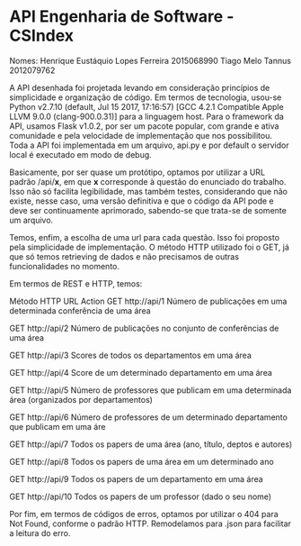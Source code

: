 # API Engenharia de Software - CSIndex

Nomes: 
Henrique Eustáquio Lopes Ferreira     2015068990
Tiago Melo Tannus                     2012079762

A API desenhada foi projetada levando em consideração princípios de simplicidade e organização de código. Em termos de tecnologia, usou-se Python v2.7.10 (default, Jul 15 2017, 17:16:57) [GCC 4.2.1 Compatible Apple LLVM 9.0.0 (clang-900.0.31)] para a linguagem host. Para o framework da API, usamos Flask v1.0.2, por ser um pacote popular, com grande e ativa comunidade e pela velocidade de implementação que nos possibilitou. Toda a API foi implementada em um arquivo, api.py e por default o servidor local é executado em modo de debug.

Basicamente, por ser quase um protótipo, optamos por utilizar a URL padrão /api/__x__, em que __x__ corresponde à questão do enunciado do trabalho. Isso não só facilita legibilidade, mas também testes, considerando que não existe, nesse caso, uma versão definitiva e que o código da API pode e deve ser continuamente aprimorado, sabendo-se que trata-se de somente um arquivo.

Temos, enfim, a escolha de uma url para cada questão. Isso foi proposto pela simplicidade de implementação. O método HTTP utilizado foi o GET, já que só temos retrieving de dados e não precisamos de outras funcionalidades no momento.

Em termos de REST e HTTP, temos:


Método HTTP         URL                   Action
GET                 http://api/1          Número de publicações em uma determinada conferência de uma área

GET                 http://api/2          Número de publicações no conjunto de conferências de uma área

GET                 http://api/3          Scores de todos os departamentos em uma área

GET                 http://api/4          Score de um determinado departamento em uma área

GET                 http://api/5          Número de professores que publicam em uma determinada área (organizados por 
departamentos)

GET                 http://api/6          Número de professores de um determinado departamento que publicam em uma áre

GET                 http://api/7          Todos os papers de uma área (ano, título, deptos e autores)

GET                 http://api/8          Todos os papers de uma área em um determinado ano

GET                 http://api/9          Todos os papers de um departamento em uma área

GET                 http://api/10         Todos os papers de um professor (dado o seu nome)

Por fim, em termos de códigos de erros, optamos por utilizar o 404 para Not Found, conforme o padrão HTTP. Remodelamos para .json para facilitar a leitura do erro.
